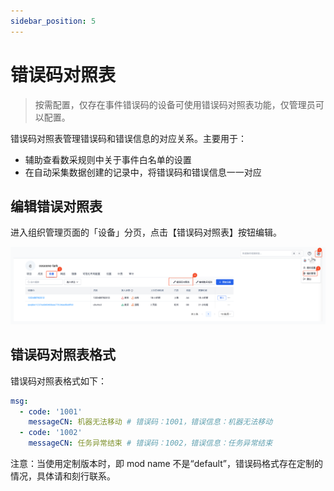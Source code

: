 ```yaml
---
sidebar_position: 5
---
```


# 错误码对照表

> 按需配置，仅存在事件错误码的设备可使用错误码对照表功能，仅管理员可以配置。

错误码对照表管理错误码和错误信息的对应关系。主要用于：

- 辅助查看数采规则中关于事件白名单的设置
- 在自动采集数据创建的记录中，将错误码和错误信息一一对应

## 编辑错误对照表

进入组织管理页面的「设备」分页，点击【错误码对照表】按钮编辑。

![organization device error code](./img/device-error-code.png)


## 错误码对照表格式

错误码对照表格式如下：

```yaml
msg:
  - code: '1001'
    messageCN: 机器无法移动 # 错误码：1001，错误信息：机器无法移动
  - code: '1002'
    messageCN: 任务异常结束 # 错误码：1002，错误信息：任务异常结束
```

注意：当使用定制版本时，即 mod name 不是“default”，错误码格式存在定制的情况，具体请和刻行联系。
